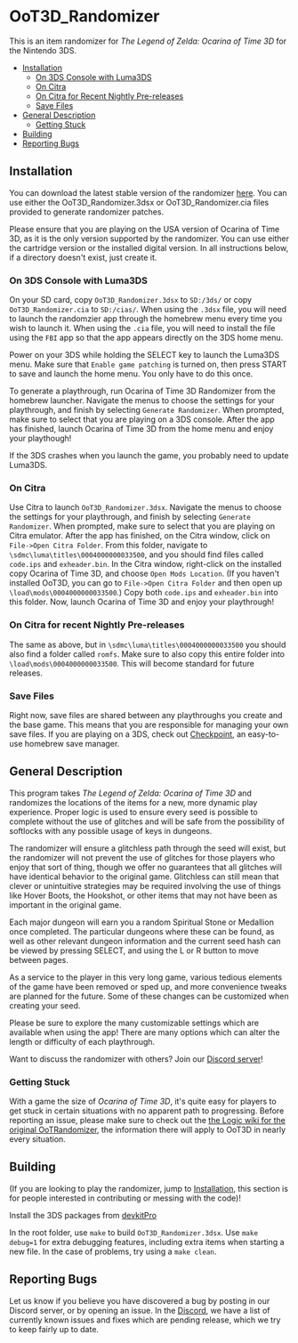 # OoT3D_Randomizer

This is an item randomizer for _The Legend of Zelda: Ocarina of Time 3D_ for the Nintendo 3DS.

* [Installation](#installation)
  * [On 3DS Console with Luma3DS](#On-3DS-Console-with-Luma3DS)
  * [On Citra](#On-Citra)
  * [On Citra for Recent Nightly Pre-releases](#On-Citra-for-Recent-Nightly-Pre-releases)
  * [Save Files](#Save-Files)
* [General Description](#general-description)
  * [Getting Stuck](#getting-stuck)
* [Building](#building)
* [Reporting Bugs](#reporting-bugs)

## Installation

You can download the latest stable version of the randomizer [here](https://github.com/gamestabled/OoT3D_Randomizer/releases/latest). You can use either the OoT3D_Randomizer.3dsx or OoT3D_Randomizer.cia files provided to generate randomizer patches. 

Please ensure that you are playing on the USA version of Ocarina of Time 3D, as it is the only version supported by the randomizer. You can use either the cartridge version or the installed digital version. In all instructions below, if a directory doesn't exist, just create it.

### On 3DS Console with Luma3DS
On your SD card, copy ```OoT3D_Randomizer.3dsx``` to ```SD:/3ds/``` or copy ```OoT3D_Randomizer.cia``` to ```SD:/cias/```. When using the ```.3dsx``` file, you will need to launch the randomzier app through the homebrew menu every time you wish to launch it. When using the ```.cia``` file, you will need to install the file using the ```FBI``` app so that the app appears directly on the 3DS home menu.

Power on your 3DS while holding the SELECT key to launch the Luma3DS menu. Make sure that ```Enable game patching``` is turned on, then press START to save and launch the home menu. You only have to do this once.

To generate a playthrough, run Ocarina of Time 3D Randomizer from the homebrew launcher. Navigate the menus to choose the settings for your playthrough, and finish by selecting ```Generate Randomizer```. When prompted, make sure to select that you are playing on a 3DS console. After the app has finished, launch Ocarina of Time 3D from the home menu and enjoy your playthough!

If the 3DS crashes when you launch the game, you probably need to update Luma3DS.

### On Citra
Use Citra to launch ```OoT3D_Randomizer.3dsx```. Navigate the menus to choose the settings for your playthrough, and finish by selecting ```Generate Randomizer```. When prompted, make sure to select that you are playing on Citra emulator. After the app has finished, on the Citra window, click on ```File->Open Citra Folder```. From this folder, navigate to ```\sdmc\luma\titles\0004000000033500```, and you should find files called ```code.ips``` and ```exheader.bin```. In the Citra window, right-click on the installed copy Ocarina of Time 3D, and choose ```Open Mods Location```. (If you haven't installed OoT3D, you can go to ```File->Open Citra Folder``` and then open up ```\load\mods\0004000000033500```.) Copy both ```code.ips``` and ```exheader.bin``` into this folder. Now, launch Ocarina of Time 3D and enjoy your playthrough!

### On Citra for recent Nightly Pre-releases
The same as above, but in ```\sdmc\luma\titles\0004000000033500``` you should also find a folder called ```romfs```. Make sure to also copy this entire folder into ```\load\mods\0004000000033500```. This will become standard for future releases.

### Save Files
Right now, save files are shared between any playthroughs you create and the base game. This means that you are responsible for managing your own save files. If you are playing on a 3DS, check out [Checkpoint](https://github.com/FlagBrew/Checkpoint/releases), an easy-to-use homebrew save manager.

## General Description

This program takes _The Legend of Zelda: Ocarina of Time 3D_ and randomizes the locations of the items for a new, more dynamic play experience.
Proper logic is used to ensure every seed is possible to complete without the use of glitches and will be safe from the possibility of softlocks with any possible usage of keys in dungeons.

The randomizer will ensure a glitchless path through the seed will exist, but the randomizer will not prevent the use of glitches for those players who enjoy that sort of thing, though we offer no guarantees that all glitches will have identical behavior to the original game. Glitchless can still mean that clever or unintuitive strategies may be required involving the use of things like Hover Boots, the Hookshot, or other items that may not have been as important in the original game.

Each major dungeon will earn you a random Spiritual Stone or Medallion once completed. The particular dungeons where these can be found, as well as other relevant dungeon information and the current seed hash can be viewed by pressing SELECT, and using the L or R button to move between pages.

As a service to the player in this very long game, various tedious elements of the game have been removed or sped up, and more convenience tweaks are planned for the future. Some of these changes can be customized when creating your seed.

Please be sure to explore the many customizable settings which are available when using the app! There are many options which can alter the length or difficulty of each playthrough.

Want to discuss the randomizer with others? Join our [Discord server](https://discord.gg/wumv4wWWeB)!

### Getting Stuck

With a game the size of _Ocarina of Time 3D_, it's quite easy for players to get stuck in certain situations with no apparent path to progressing. 
Before reporting an issue, please make sure to check out the [the Logic wiki for the original OoTRandomizer](https://wiki.ootrandomizer.com/index.php?title=Logic), the information there will apply to OoT3D in nearly every situation.

## Building

(If you are looking to play the randomizer, jump to [Installation](#installation), this section is for people interested in contributing or messing with the code)!

Install the 3DS packages from [devkitPro](https://devkitpro.org/wiki/Getting_Started)

In the root folder, use ```make``` to build ```OoT3D_Randomizer.3dsx```. Use ```make debug=1``` for extra debugging features, including extra items when starting a new file. In the case of problems, try using a ```make clean```.

## Reporting Bugs

Let us know if you believe you have discovered a bug by posting in our Discord server, or by opening an issue. In the [Discord](https://discord.gg/wumv4wWWeB), we have a list of currently known issues and fixes which are pending release, which we try to keep fairly up to date.
